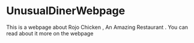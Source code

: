 # UnusualDinerWebpage

This is a webpage about Rojo Chicken , An Amazing Restaurant .
You can read about it more on the webpage
